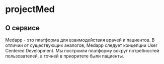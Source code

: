 # projectMed

## О сервисе
Medapp - это платформа для взаимодействия врачей и пациентов. В отличии от существующих аналогов, Medapp следует концепции User Centered Development. 
Мы построили платформу вокруг потребностей пользователей, а точней в приоритете были пациенты. 

